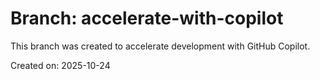 # Branch: accelerate-with-copilot

This branch was created to accelerate development with GitHub Copilot.

Created on: 2025-10-24
